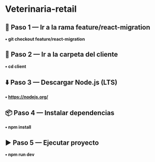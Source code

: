 # Veterinaria-retail


## 🚀 Paso 1 — Ir a la rama feature/react-migration
**• git checkout feature/react-migration**
## 🧭 Paso 2 — Ir a la carpeta del cliente
**• cd client**
## ⬇️ Paso 3 — Descargar Node.js (LTS)
**• https://nodejs.org/**
## 📦 Paso 4 — Instalar dependencias
**• npm install**
## ▶️ Paso 5 — Ejecutar proyecto
**• npm run dev**
